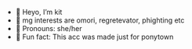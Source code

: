 - 👋 Heyo, I’m kit
- 🌻 mg interests are omori, regretevator, phighting etc
- 🌷 Pronouns: she/her
- 🍃 Fun fact: This acc was made just for ponytown

<!---
KallM3Kit/KallM3Kit is a ✨ special ✨ repository because its `README.md` (this file) appears on your GitHub profile.
You can click the Preview link to take a look at your changes.
--->
